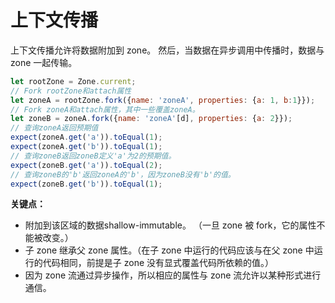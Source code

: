 # 上下文传播

上下文传播允许将数据附加到 zone。 然后，当数据在异步调用中传播时，数据与 zone 一起传输。

```js
let rootZone = Zone.current;
// Fork rootZone和attach属性
let zoneA = rootZone.fork({name: 'zoneA', properties: {a: 1, b:1}});
// Fork zoneA和attach属性，其中一些覆盖zoneA。
let zoneB = zoneA.fork({name: 'zoneA'[d], properties: {a: 2}});
// 查询zoneA返回预期值
expect(zoneA.get('a')).toEqual(1);
expect(zoneA.get('b')).toEqual(1);
// 查询zoneB返回zoneB定义'a'为2的预期值。
expect(zoneB.get('a')).toEqual(2);
// 查询zoneB的'b'返回zoneA的'b'，因为zoneB没有'b'的值。
expect(zoneB.get('b')).toEqual(1);
```

**关键点：**

- 附加到该区域的数据shallow-immutable。 （一旦 zone 被 fork，它的属性不能被改变。）
- 子 zone 继承父 zone 属性。（在子 zone 中运行的代码应该与在父 zone 中运行的代码相同，前提是子 zone 没有显式覆盖代码所依赖的值。）
- 因为 zone 流通过异步操作，所以相应的属性与 zone 流允许以某种形式进行通信。